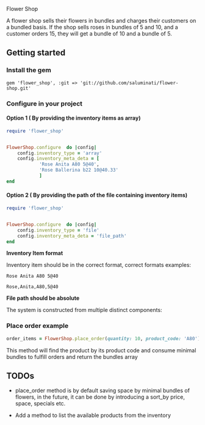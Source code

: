 Flower Shop

A flower shop sells their flowers in bundles and charges their customers on a bundled basis. If the shop sells roses in bundles of 5 and 10, and a customer orders 15, they will get a bundle of 10 and a bundle of 5.

## Getting started
### Install the gem
```
gem 'flower_shop', :git => 'git://github.com/saluminati/flower-shop.git'
```
### Configure in your project
#### Option 1 ( By providing the inventory items as array) 


```ruby
require 'flower_shop'


FlowerShop.configure  do |config|
	config.inventory_type = 'array'
	config.inventory_meta_deta = [
			'Rose Anita A80 5@40',
			'Rose Ballerina b22 10@40.33'
			]
end
```

#### Option 2 ( By providing the path of the file containing inventory items) 


```ruby
require 'flower_shop'


FlowerShop.configure  do |config|
	config.inventory_type = 'file'
	config.inventory_meta_deta = 'file_path'
end
```
**Inventory Item format**

 Inventory item should be in the correct format, correct formats examples:
```
Rose Anita A80 5@40

Rose,Anita,A80,5@40
```
 **File path should be absolute**

The system is constructed from multiple distinct components:

### Place order example
```ruby
order_items = FlowerShop.place_order(quantity: 10, product_code: 'A80')
```
This method will find the product by its product code and consume minimal bundles to fulfill orders and return the bundles array


## TODOs
- place_order method is by default saving space by minimal bundles of flowers, in the future, it can be done by introducing a sort_by price, space, specials etc.

- Add a method to list the available products from the inventory
